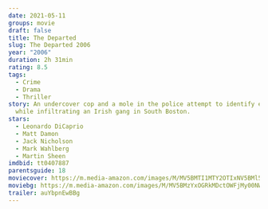 ```yaml
---
date: 2021-05-11
groups: movie
draft: false
title: The Departed
slug: The Departed 2006
year: "2006"
duration: 2h 31min
rating: 8.5
tags:
  - Crime
  - Drama
  - Thriller
story: An undercover cop and a mole in the police attempt to identify each other
  while infiltrating an Irish gang in South Boston.
stars:
  - Leonardo DiCaprio
  - Matt Damon
  - Jack Nicholson
  - Mark Wahlberg
  - Martin Sheen
imdbid: tt0407887
parentsguide: 18
moviecover: https://m.media-amazon.com/images/M/MV5BMTI1MTY2OTIxNV5BMl5BanBnXkFtZTYwNjQ4NjY3._V1_FMjpg_UX450_.jpg
moviebg: https://m.media-amazon.com/images/M/MV5BMzYxOGRkMDctOWFjMy00NWViLTlkMDUtZGM0MTY2MWM3MGZhXkEyXkFqcGdeQXVyNDIyNjA2MTk@._V1_FMjpg_UX540_.jpg
trailer: auYbpnEwBBg
---
```

